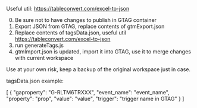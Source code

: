 Useful util:
https://tableconvert.com/excel-to-json

0. Be sure not to have changes to publish in GTAG container
1. Export JSON from GTAG, replace contents of gtmExport.json
2. Replace contents of tagsData.json, useful util https://tableconvert.com/excel-to-json
3. run generateTags.js
4. gtmImport.json is updated, import it into GTAG, use it to merge changes with current workspace


Use at your own risk, keep a backup of the original workspace just in case.



tagsData.json example:

[
    {
        "gaproperty": "G-RLTM6TRXXX",
        "event_name": "event_name",
        "property": "prop",
        "value": "value",
        "trigger": "trigger name in GTAG"
    }
]